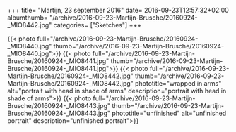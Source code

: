 +++
title= "Martijn, 23 september 2016"
date= 2016-09-23T12:57:32+02:00
albumthumb= "/archive/2016-09-23-Martijn-Brusche/20160924-_MIO8442.jpg"
categories= ["Sketches"]
+++

{{< photo full="/archive/2016-09-23-Martijn-Brusche/20160924-_MIO8440.jpg" thumb="/archive/2016-09-23-Martijn-Brusche/20160924-_MIO8440.jpg">}}
{{< photo full="/archive/2016-09-23-Martijn-Brusche/20160924-_MIO8441.jpg" thumb="/archive/2016-09-23-Martijn-Brusche/20160924-_MIO8441.jpg">}}
{{< photo full="/archive/2016-09-23-Martijn-Brusche/20160924-_MIO8442.jpg" thumb="/archive/2016-09-23-Martijn-Brusche/20160924-_MIO8442.jpg" phototitle="wrapped in arms" alt="portrait with head in shade of arms" description="portrait with head in shade of arms">}}
{{< photo full="/archive/2016-09-23-Martijn-Brusche/20160924-_MIO8443.jpg" thumb="/archive/2016-09-23-Martijn-Brusche/20160924-_MIO8443.jpg" phototitle="unfinished" alt="unfinished portrait" description="unfinished portrait">}}
